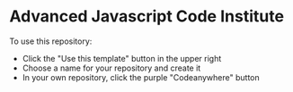 # Advanced Javascript Code Institute

To use this repository:
- Click the "Use this template" button in the upper right
- Choose a name for your repository and create it
- In your own repository, click the purple "Codeanywhere" button
